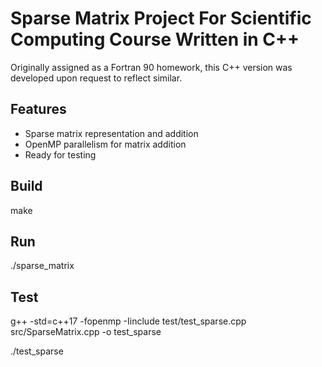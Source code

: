 # Sparse Matrix Project For Scientific Computing Course Written in C++


Originally assigned as a Fortran 90 homework, this C++ version was developed upon request to reflect similar.


## Features

- Sparse matrix representation and addition
- OpenMP parallelism for matrix addition
- Ready for testing

## Build

make

## Run

./sparse_matrix

## Test

g++ -std=c++17 -fopenmp -Iinclude test/test_sparse.cpp src/SparseMatrix.cpp -o test_sparse

./test_sparse

